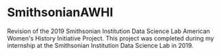 # SmithsonianAWHI
Revision of the 2019 Smithsonian Institution Data Science Lab American Women's History Initiative Project. This project was completed during my internship at the Smithsonian Institution Data Science Lab in 2019.
